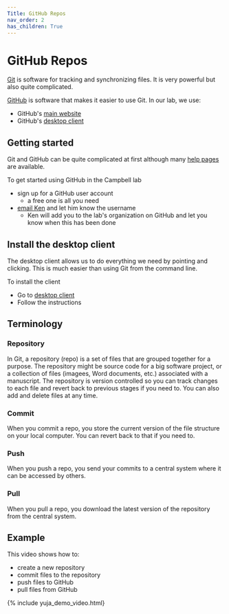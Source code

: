 ```yaml
---
Title: GitHub Repos
nav_order: 2
has_children: True
---
```


# GitHub Repos

[Git](https://en.wikipedia.org/wiki/Git) is software for tracking and synchronizing files. It is very powerful but also quite complicated.

[GitHub](https://en.wikipedia.org/wiki/GitHub) is software that makes it easier to use Git. In our lab, we use:
+ GitHub's [main website](https://www.github.com)
+ GitHub's [desktop client](https://desktop.github.com/)

## Getting started

Git and GitHub can be quite complicated at first although many [help pages](https://help.github.com/en/github/getting-started-with-github) are available. 

To get started using GitHub in the Campbell lab
+ sign up for a GitHub user account
  + a free one is all you need
+ [email Ken](mailto:k.s.campbell@uky.edu) and let him know the username
  + Ken will add you to the lab's organization on GitHub and let you know when this has been done

## Install the desktop client

The desktop client allows us to do everything we need by pointing and clicking. This is much easier than using Git from the command line.

To install the client
+ Go to [desktop client](https://desktop.github.com/)
+ Follow the instructions

## Terminology

### Repository

In Git, a repository (repo) is a set of files that are grouped together for a purpose. The repository might be source code for a big software project, or a collection of files (imagees, Word documents, etc.) associated with a manuscript. The repository is version controlled so you can track changes to each file and revert back to previous stages if you need to. You can also add and delete files at any time.

### Commit

When you commit a repo, you store the current version of the file structure on your local computer. You can revert back to that if you need to.

### Push

When you push a repo, you send your commits to a central system where it can be accessed by others.

### Pull

When you pull a repo, you download the latest version of the repository from the central system.


## Example

This video shows how to:
+ create a new repository
+ commit files to the repository
+ push files to GitHub
+ pull files from GitHub

{% include yuja_demo_video.html}
